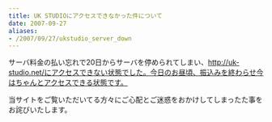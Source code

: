 ```yaml
---
title: UK STUDIOにアクセスできなかった件について
date: 2007-09-27
aliases:
- /2007/09/27/ukstudio_server_down
---
```

サーバ料金の払い忘れで20日からサーバを停められてしまい、http://uk-studio.net/にアクセスできない状態でした。今日のお昼頃、振込みを終わらせ今はちゃんとアクセスできる状態です。

当サイトをご覧いただいてる方々にご心配とご迷惑をおかけしてしまったた事をお詫びいたします。